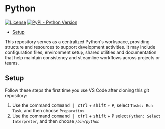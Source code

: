 <!--
Copyright (C) Pipin Fitriadi - All Rights Reserved

Unauthorized copying of this file, via any medium is strictly prohibited
Proprietary and confidential
Written by Pipin Fitriadi <pipinfitriadi@gmail.com>, 22 May 2025
-->

<!-- omit in toc -->
# Python

[![License](https://img.shields.io/badge/license-Proprietary-red)](LICENSE)
[![PyPI - Python Version](https://img.shields.io/badge/python-3.13.1-blue)](https://www.python.org/downloads/release/python-3131/)

- [Setup](#setup)

This repository serves as a centralized Python's workspace,
providing structure and resources to support development activities.
It may include configuration files, environment setup, shared utilities
and documentation that help maintain consistency and streamline workflows
across projects or teams.

## Setup

Follow these steps the first time you use VS Code after cloning this git repository:

1. Use the command <kbd>command | ctrl</kbd> + <kbd>shift</kbd> + <kbd>P</kbd>,
    select `Tasks: Run Task`, and then choose `Preparation`
2. Use the command <kbd>command | ctrl</kbd> + <kbd>shift</kbd> + <kbd>P</kbd>
    select `Python: Select Interpreter`, and then choose _`/bin/python`_
